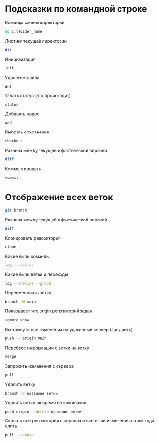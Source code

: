 # Подсказки по командной строке

Команда смены директории
```sh
cd c:\foider_name
``````

Листинг текущей лиректории
```sh
dir
```

Иницилизация 
```sh
init
```

Удаление файла
```sh
del
``````

Узнать статус (что происходит)
```sh
status
```

Добавить новое
```
add
````

Выбрать сохранение
```sh
checkout
```

Разница между текущей и фактической версией
```sh
diff
```

Комментировать
```sh
commit
```
# Отображение всех веток
```sh
git branch
``````
Разница между текущей и фактической версией
```sh
diff
``````
Клонировать репозиторий
```sh
clone
``````
Какие были команды 
```sh
log --oneline
```
Какие были ветки и переходы
```sh
log --oneline --graph
``````
Переименовать ветку 
```sh
branch -M main
``````
Показывает что origin репозиторий задан
```sh
remote show
``````
Вытолкнуть все изменения на удаленный  сервер (запушить)
```sh
push -u origin main
``````
Переброс информации с ветки на ветку
```sh
merge
``````
Запросить изменения с сервера 
```sh
pull
``````
Удалить ветку 
```sh
branch -d название ветки
``````
Удалить ветку во время выталкивания
```sh
push origin --delete название ветки
``````
Скачать все репозитории с сервера и все наши изменения потом туда слить
```sh
pull --rebase
``````
